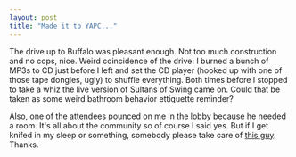 ```yaml
---
layout: post
title: "Made it to YAPC..."
---
```




The drive up to Buffalo was pleasant enough. Not too much construction and no cops, nice. Weird coincidence of the drive: I burned a bunch of MP3s to CD just before I left and set the CD player (hooked up with one of those tape dongles, ugly) to shuffle everything. Both times before I stopped to take a whiz the live version of Sultans of Swing came on. Could that be taken as some weird bathroom behavior ettiquette reminder?

<p>Also, one of the attendees pounced on me in the lobby because he needed a room. It's all about the community so of course I said yes. But if I get knifed in my sleep or something, somebody please take care of <a href="http://luqui.org/blog/">this guy</a>. Thanks.</p>


